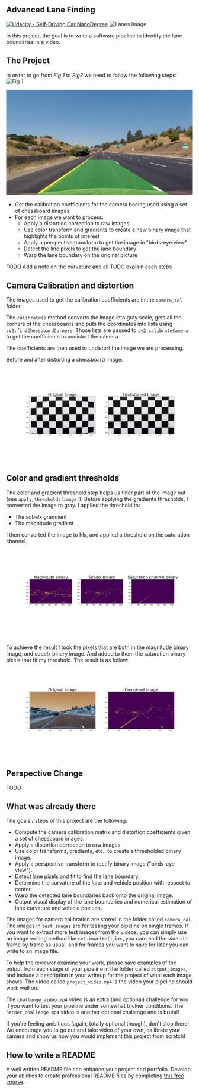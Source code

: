 ## Advanced Lane Finding
[![Udacity - Self-Driving Car NanoDegree](https://s3.amazonaws.com/udacity-sdc/github/shield-carnd.svg)](http://www.udacity.com/drive)
![Lanes Image](./examples/example_output.jpg)

[//]: # (Image References)


In this project, the goal is to write a software pipeline to identify the lane boundaries in a video.

The Project
---

In order to go from *Fig 1* to *Fig2* we need to follow the following steps: 
![Fig 1](./test_images/straight_lines1.jpg)

![Fig 2](./output_images/straight_lines1.jpg)

* Get the calibration coefficients for the camera beeing used using a set of chessboard images
* For each image we want to process: 
  * Apply a distortion correction to raw images
  * Use color transform and gradients to create a new binary image that highlights the points of interest
  * Apply a perspective transform to get the image in "birds-eye view"
  * Detect the line pixels to get the lane boundary
  * Warp the lane boundary on the original picture
  
  
TODO Add a note on the curvature and all 
TODO explain each  steps

Camera Calibration and distortion
--
The images used to get the calibration coefficients are in the `camera_cal` folder. 

The `calibrate()` method converts the image into gray scale, gets all the corners of the chessboards and puts the coordinates into lists using `cv2.findChessboardCorners`. Those lists are passed to `cv2.calibrateCamera` to  get the coefficients to undistort the camera.

The coefficients are then used to undistort the image we are processing.

Before and after distorting a chessboard image: 

![Fig 3](./output_images/calib_example.jpg)

Color and gradient thresholds
--
The color and gradient threshold step helps us filter part of the image out (see `apply_thresholds(image)`). 
Before applying the gradients thresholds, I converted the image to gray.
I applied the threshold to:  
* The sobelx grandient
* The magnitude gradient

I then converted the image to hls, and applied a threshold on the saturation channel. 
![Fig 4](./output_images/apply_threshold.jpg)

To achieve the result I took the pixels that are both in the magnitude binary image, and sobelx binary image. And added to them the saturation binary pixels that fit my threshold. 
The result is as follow: 
![Fig 5](./output_images/apply_threshold_result.jpg)

Perspective Change
--
TODO




What was already there 
---
The goals / steps of this project are the following:

* Compute the camera calibration matrix and distortion coefficients given a set of chessboard images.
* Apply a distortion correction to raw images.
* Use color transforms, gradients, etc., to create a thresholded binary image.
* Apply a perspective transform to rectify binary image ("birds-eye view").
* Detect lane pixels and fit to find the lane boundary.
* Determine the curvature of the lane and vehicle position with respect to center.
* Warp the detected lane boundaries back onto the original image.
* Output visual display of the lane boundaries and numerical estimation of lane curvature and vehicle position.

The images for camera calibration are stored in the folder called `camera_cal`.  The images in `test_images` are for testing your pipeline on single frames.  If you want to extract more test images from the videos, you can simply use an image writing method like `cv2.imwrite()`, i.e., you can read the video in frame by frame as usual, and for frames you want to save for later you can write to an image file.  

To help the reviewer examine your work, please save examples of the output from each stage of your pipeline in the folder called `output_images`, and include a description in your writeup for the project of what each image shows.    The video called `project_video.mp4` is the video your pipeline should work well on.  

The `challenge_video.mp4` video is an extra (and optional) challenge for you if you want to test your pipeline under somewhat trickier conditions.  The `harder_challenge.mp4` video is another optional challenge and is brutal!

If you're feeling ambitious (again, totally optional though), don't stop there!  We encourage you to go out and take video of your own, calibrate your camera and show us how you would implement this project from scratch!

## How to write a README
A well written README file can enhance your project and portfolio.  Develop your abilities to create professional README files by completing [this free course](https://www.udacity.com/course/writing-readmes--ud777).

